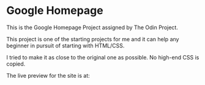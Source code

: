 # Google Homepage 

This is the Google Homepage Project assigned by The Odin Project.

This project is one of the starting projects for me and it can help any beginner in pursuit of starting with HTML/CSS.

I tried to make it as close to the original one as possible. No high-end CSS is copied.

The live preview for the site is at: 